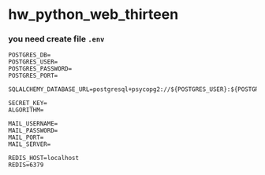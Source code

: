 # hw_python_web_thirteen

### you need create file `.env`

```dotenv
POSTGRES_DB=
POSTGRES_USER=
POSTGRES_PASSWORD=
POSTGRES_PORT=

SQLALCHEMY_DATABASE_URL=postgresql+psycopg2://${POSTGRES_USER}:${POSTGRES_PASSWORD}@localhost:${POSTGRES_PORT}/${POSTGRES_DB}

SECRET_KEY=
ALGORITHM=

MAIL_USERNAME=
MAIL_PASSWORD=
MAIL_PORT=
MAIL_SERVER=

REDIS_HOST=localhost
REDIS=6379

```